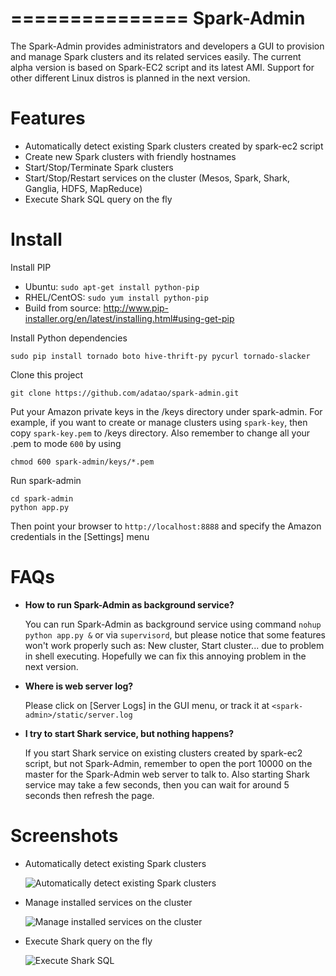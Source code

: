 ===============
Spark-Admin
===============

The Spark-Admin provides administrators and developers a GUI to provision and manage Spark clusters and its related services easily. The current alpha version is based on Spark-EC2 script and its latest AMI. Support for other different Linux distros is planned in the next version.

# Features
* Automatically detect existing Spark clusters created by spark-ec2 script
* Create new Spark clusters with friendly hostnames
* Start/Stop/Terminate Spark clusters
* Start/Stop/Restart services on the cluster (Mesos, Spark, Shark, Ganglia, HDFS, MapReduce)
* Execute Shark SQL query on the fly  

# Install

Install PIP

* Ubuntu: `sudo apt-get install python-pip`
* RHEL/CentOS: `sudo yum install python-pip`
* Build from source: http://www.pip-installer.org/en/latest/installing.html#using-get-pip

Install Python dependencies

    sudo pip install tornado boto hive-thrift-py pycurl tornado-slacker

Clone this project

    git clone https://github.com/adatao/spark-admin.git

Put your Amazon private keys in the /keys directory under spark-admin. For example, if you want to create or manage clusters using `spark-key`, then copy `spark-key.pem` to /keys directory. Also remember to change all your .pem to mode `600` by using  

    chmod 600 spark-admin/keys/*.pem

Run spark-admin

    cd spark-admin
    python app.py

Then point your browser to `http://localhost:8888` and specify the Amazon credentials in the [Settings] menu

# FAQs

* **How to run Spark-Admin as background service?**

    You can run Spark-Admin as background service using command `nohup python app.py &` or via `supervisord`, but please notice that some features won't work properly such as: New cluster, Start cluster... due to problem in shell executing. Hopefully we can fix this annoying problem in the next version.

* **Where is web server log?**

    Please click on [Server Logs] in the GUI menu, or track it at `<spark-admin>/static/server.log`

* **I try to start Shark service, but nothing happens?**

    If you start Shark service on existing clusters created by spark-ec2 script, but not Spark-Admin, remember to open the port 10000 on the master for the Spark-Admin web server to talk to. Also starting Shark service may take a few seconds, then you can wait for around 5 seconds then refresh the page. 


# Screenshots

* Automatically detect existing Spark clusters

    ![Automatically detect existing Spark clusters](https://lh6.googleusercontent.com/-GNFBtzwkMyM/UW0bSEgowsI/AAAAAAAAACw/stJKCLeKUhk/s901/spark_admin_0.png)

* Manage installed services on the cluster

    ![Manage installed services on the cluster](https://lh5.googleusercontent.com/-UlvJn5l2GwU/UW0bSWKmkgI/AAAAAAAAACs/TeAj6ywgNk0/s646/spark_admin_1.png)

* Execute Shark query on the fly

    ![Execute Shark SQL](https://lh3.googleusercontent.com/-tHXdbE94yUc/UW0bSJt6RsI/AAAAAAAAACo/lZGJdRfcNI0/s902/spark_admin_1.png)
